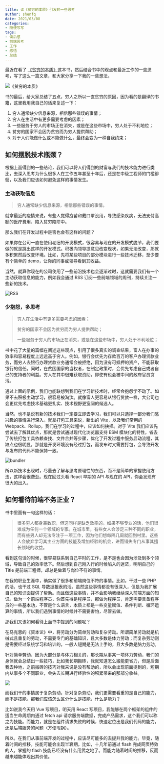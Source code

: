 ```yaml
---
title: 读《贫穷的本质》引发的一些思考
author: shenfq
date: 2021/03/08
categories:
- 随便写写
tags:
- 读后感
- 前端思考
- 工作
- 感悟
- 总结
---
```



最近在看了 [《贫穷的本质》](https://book.douban.com/subject/21966353/)这本书，然后结合书中的观点和最近工作的一些思考，写了这么一篇文章，和大家分享一下我的一些想法。

![《贫穷的本质》](https://file.shenfq.com/pic/20210308135724.jpg)

书的最后，给大家总结了五点，穷人之所以一直贫穷的原因，因为看的是翻译的书籍，这里我用我自己的话来复述一下：

1. 穷人通常缺少信息来源，相信那些错误的事情；
2. 穷人在生活中有更多需要考虑的因素；
3. 一些服务于穷人的市场正在消失，或是在这些市场中，穷人处于不利地位；
4. 贫穷的国家不会因为贫穷而为穷人提供帮助；
5. 对于人们能做什么或不能做什么，最终会变为一种自我约束；

## 如何摆脱技术瓶颈？

根据上面得到的一些结论，我们可以将人们得到的财富与我们的技术能力进行类比，去深入思考为什么很多人在工作五年甚至十年后，还是在中级工程师的门槛徘徊，以及我们应该如何避免这样的事情发生。

### 主动获取信息

> 穷人通常缺少信息来源，相信那些错误的事情。

就拿最近的疫情来说，有些人觉得疫苗和戴口罩没用，导致感染疾病，无法支付高额的医疗费用，陷入贫穷陷阱中。

那么我们在开发过程中是否也会有这样的问题？

如果你在公司一直在使用老旧的开发模式，很容易与现在的开发模式脱节，我们要做的就是跳出这样的开发模式。积极向领导提意见改变现状，如果无法改变，那就多积累然后改变环境。比如，先将某些项目的部分模块进行一些技术迁移，至少要有个简单的 demo，让你的同事或领导看到其收益。

当然，就算你现在的公司使用了一些前沿技术也会逐渐过时，这就需要我们有一个主动获取信息的能力，例如我会通过 RSS 订阅一些前端领域的周刊，持续关注一些新的技术。

![RSS](https://file.shenfq.com/pic/20210305142228.png)

### 少抱怨，多思考

> 穷人在生活中有更多需要考虑的因素；
>
> 贫穷的国家不会因为贫穷而为穷人提供帮助；
>
> 一些服务于穷人的市场正在消失，或是在这些市场中，穷人处于不利地位；

书中花了大量的篇幅在阐述这些观点，引用了很多真实的调查结果，富人在办事的效率和容易程度上远远高于穷人。例如，银行会优先为存款百万的客户办理贷款业务，而穷人去银行办理贷款业务通常会被拒绝，因为没有可抵押的资产，不能获取银行的信任。同时，在贫困国家的当权者，在制定政策时，会优先考虑自己或者自己的支持者的利益。穷人在其中很难获取资助，即使有也会被中间的政府官员贪污。

通过上面的示例，我们也能联想到我们在学习新技术时，经常会抱怨学不动了。如果不去积极主动学习，很容易被淘汰。就像富人更容易从银行贷款一样，大公司也会更优先考虑技术基础更扎实、技术视野更宽阔的候选人。

当然，也不是说有新的技术我们一定要立即去学习，我们可以只选择一部分我们感兴趣的事情进行深入。就拿打包工具来说，新出的 Vite，以及我们常用的 Webpack、Rollup，我们在学习的过程中，应该如何抉择。对于 Vite 我们应该先尝试去了解其优点，那就是尝试通过现代化浏览器支持 ESM 模块化的特性，省去了传统打包工具依赖查找、文件合并等步骤，优化了开发过程中服务启动流程，其缺点也很明显，那就是开发环境没有经过打包，而发布时又需要打包，会导致开发与发布的代码不能保持一致。

![bundler](https://file.shenfq.com/pic/20210308135248.png)

所以新技术出现时，尽量去了解与思考原理性的东西，而不是简单的掌握使用方法，这样会很费劲。现在回过头看 React 早期的 API 与现在的 API，你会发现有很大的出入。

## 如何看待前端不务正业？

书中里面有一句这样的话：

> 很多穷人都身兼数职，但这同样是缺乏效率的。如果不够专业的话，他们很难成为任何一个领域的专家。在城市里，有些女人会涉足三种不同的职业，而有些男人却无法专注于一项工作，因为他们想每隔几周就回到村里。这些人会放弃学习其主业方面的技能及增加经验的机会，进而错失专门从事其擅长领域的收益。

看到这句话的时候，很容易联系到自己平时的工作，是不是也会因为涉及到多个领域，导致自己的效率低下。然后想到自己刚入行的时候陷入的迷茫，明明自己的 Title 是前端工程师，却总是做着与岗位不符的事情。

在我的职业生涯中，确实做了很多和前端岗位不符的事情。比如，干过一些 PHP 的活，也干过 SQL 导数据报表的活。虽然这些事情都没有很深入，但是为我扩展自己的知识面提供了帮助。而且做这些事情，并不会影响我继续深入前端方面的知识。做为一个前端程序员，你首先得是程序员，那做为程序员，肯定需要具备程序员的一些基本功，不管是什么语言，本质上都是一些变量赋值、条件判断、循环运算的事情，所以我们遇到事情的时候并不需要害怕，尽管去做。

那我们又该如何看待上面书中提到的问题呢？

在马克思的《资本论》中，将劳动分为简单劳动和复杂劳动。所谓简单劳动就是机械式且重复的劳动，不需要专门的基础知识，且大多数是体力劳动；而复杂劳动则是需要经过系统学习和培训的，一般人短期是无法上手的，且大多数是脑力劳动。

针对简单劳动，因为大部分是与体力相关的，那长期从事某一项体力劳动，我们的身体就会总结出一些技巧，比如我长期搬砖，我就知道怎么搬能更省力，但是后面我去种地，之前搬砖的技巧对我来说是没有帮助的，所以会出现前面提到的，短期内从事多个不同职业，会失去长期进行经验性的积累带来的那部分收益。

![](https://file.shenfq.com/pic/20210308135737.jpg)

而我们干的事情属于复杂劳动，针对复杂劳动，我们更需要看重的是自己的能力，而不是技能。那我们应该怎么区分什么是技能，什么是能力？

比如说我今天用 Vue 写项目，明天用 React 写项目，我能够在两个框架的组件的适当生命周期内通过 fetch api 请求服务端数据，完成产品需求，这个我们可以称之为技能。而能力，就是在组件请求失败的时候，快速定位出是我们代码的能力，还是后端服务的问题（方便甩锅）。

所以，在我们从事前端开发的过程中，应该尽可能多的去提升我的能力。毕竟，随着时间的推移，技能可能会出现半衰期。比如，十几年前通过 flash 完成网页特效的人，掌握的 flash 技能已经没有什么用武之地了。而能力随着时间的推移，反而越来越能体现出其价值。